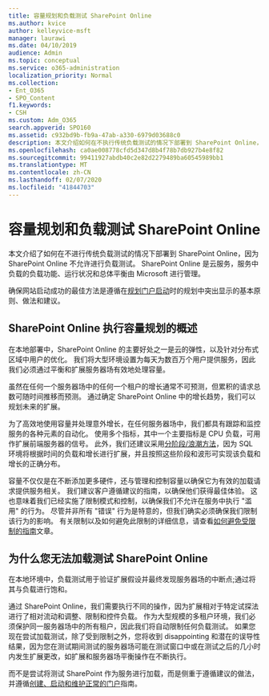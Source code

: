 ```yaml
---
title: 容量规划和负载测试 SharePoint Online
ms.author: kvice
author: kelleyvice-msft
manager: laurawi
ms.date: 04/10/2019
audience: Admin
ms.topic: conceptual
ms.service: o365-administration
localization_priority: Normal
ms.collection:
- Ent_O365
- SPO_Content
f1.keywords:
- CSH
ms.custom: Adm_O365
search.appverid: SPO160
ms.assetid: c932bd9b-fb9a-47ab-a330-6979d03688c0
description: 本文介绍如何在不执行传统负载测试的情况下部署到 SharePoint Online，因为这是不允许的。
ms.openlocfilehash: ca0ae008778cfd5d347d8b4f78b7db927b4e8f82
ms.sourcegitcommit: 99411927abdb40c2e82d2279489ba60545989bb1
ms.translationtype: MT
ms.contentlocale: zh-CN
ms.lasthandoff: 02/07/2020
ms.locfileid: "41844703"
---
```

# <a name="capacity-planning-and-load-testing-sharepoint-online"></a>容量规划和负载测试 SharePoint Online
本文介绍了如何在不进行传统负载测试的情况下部署到 SharePoint Online，因为 SharePoint Online 不允许进行负载测试。 SharePoint Online 是云服务，服务中负载的负载功能、运行状况和总体平衡由 Microsoft 进行管理。
  
确保网站启动成功的最佳方法是遵循在[规划门户启动](https://docs.microsoft.com/office365/enterprise/planportallaunchroll-out)时的规划中突出显示的基本原则、做法和建议。

## <a name="overview-of-how-sharepoint-online-performs-capacity-planning"></a>SharePoint Online 执行容量规划的概述 
在本地部署中，SharePoint Online 的主要好处之一是云的弹性，以及针对分布式区域中用户的优化。 我们将大型环境设置为每天为数百万个用户提供服务，因此我们必须通过平衡和扩展服务器场有效地处理容量。
  
虽然在任何一个服务器场中的任何一个租户的增长通常不可预测，但累积的请求总数可随时间推移而预测。 通过确定 SharePoint Online 中的增长趋势，我们可以规划未来的扩展。
  
为了高效地使用容量并处理意外增长，在任何服务器场中，我们都具有跟踪和监控服务的各种元素的自动化。 使用多个指标，其中一个主要指标是 CPU 负载，可用作扩展前端服务器的信号。 此外，我们还建议采用[分阶段/浪潮方法](https://docs.microsoft.com/office365/enterprise/planportallaunchroll-out)，因为 SQL 环境将根据时间的负载和增长进行扩展，并且按照这些阶段和波形可实现该负载和增长的正确分布。 

容量不仅仅是在不断添加更多硬件，还与管理和控制容量以确保它为有效的加载请求提供服务相关。 我们建议客户遵循建议的指南，以确保他们获得最佳体验。 这也意味着我们已经实施了限制模式和控制，以确保我们不允许在服务中执行 "滥用" 的行为。 尽管并非所有 "错误" 行为是特意的，但我们确实必须确保我们限制该行为的影响。 有关限制以及如何避免此限制的详细信息，请查看[如何避免受限制的指南](https://docs.microsoft.com/sharepoint/dev/general-development/how-to-avoid-getting-throttled-or-blocked-in-sharepoint-online)文章。

## <a name="why-you-cannot-load-test-sharepoint-online"></a>为什么您无法加载测试 SharePoint Online
在本地环境中，负载测试用于验证扩展假设并最终发现服务器场的中断点;通过将其与负载进行饱和。 

通过 SharePoint Online，我们需要执行不同的操作，因为扩展相对于特定试探法进行了相对流动和调整、限制和控件负载。 作为大型规模的多租户环境，我们必须保护同一服务器场中的所有租户，因此我们将自动限制任何负载测试。 如果您现在尝试加载测试，除了受到限制之外，您将收到 disappointing 和潜在的误导性结果，因为您在测试期间测试的服务器场可能在测试窗口中或在测试之后的几小时内发生扩展更改，如扩展和服务器场平衡操作在不断执行。

而不是尝试将测试 SharePoint 作为服务进行加载，而是侧重于遵循建议的做法，并遵循[创建、启动和维护正常的门户](https://go.microsoft.com/fwlink/?linkid=2105838)指南。
